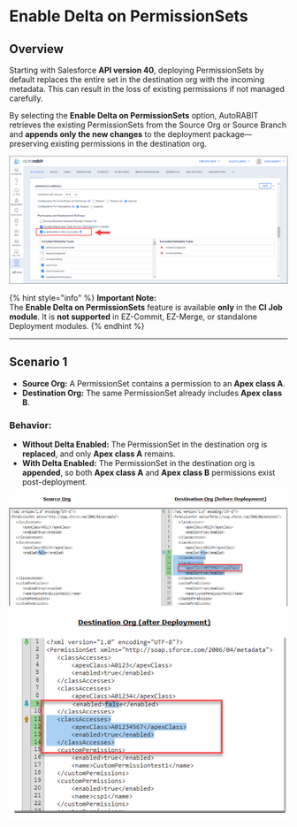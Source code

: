 # Enable Delta on PermissionSets

## Overview

Starting with Salesforce **API version 40**, deploying PermissionSets by default replaces the entire set in the destination org with the incoming metadata. This can result in the loss of existing permissions if not managed carefully.

By selecting the **Enable Delta on PermissionSets** option, AutoRABIT retrieves the existing PermissionSets from the Source Org or Source Branch and **appends only the new changes** to the deployment package—preserving existing permissions in the destination org.

![Enable Delta on PermissionSets UI](../../../../.gitbook/assets/image%20(766).png)

{% hint style="info" %}
**Important Note:**  
The **Enable Delta on PermissionSets** feature is available **only** in the **CI Job module**. It is **not supported** in EZ-Commit, EZ-Merge, or standalone Deployment modules.
{% endhint %}

---

## Scenario 1

- **Source Org:** A PermissionSet contains a permission to an **Apex class A**.
- **Destination Org:** The same PermissionSet already includes **Apex class B**.

### Behavior:

- **Without Delta Enabled:** The PermissionSet in the destination org is **replaced**, and only **Apex class A** remains.
- **With Delta Enabled:** The PermissionSet in the destination org is **appended**, so both **Apex class A** and **Apex class B** permissions exist post-deployment.

![Permission Set Behavior with Delta](../../../../.gitbook/assets/image%20(767).png)
![Resulting Permission Set with Delta Enabled](../../../../.gitbook/assets/image%20(768).png)
